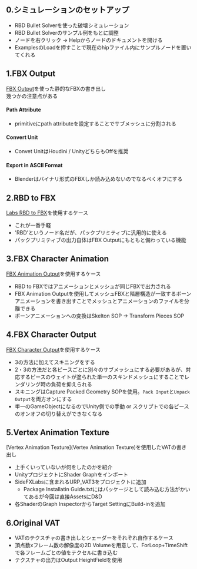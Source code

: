 ## 0.シミュレーションのセットアップ
- RBD Bullet Solverを使った破壊シミュレーション
- RBD Bullet Solverのサンプル例をもとに調整
- ノードを右クリック -> Helpからノードのドキュメントを開ける
- ExamplesのLoadを押すことで現在のhipファイル内にサンプルノードを置いてくれる
## 1.FBX Output
[FBX Output]()を使った静的なFBXの書き出し   
幾つかの注意点がある
#### Path Attribute
- primitiveにpath attributeを設定することでサブメッシュに分割される
#### Convert Unit
- Convet UnitはHoudini / UnityどちらもOffを推奨
#### Export in ASCII Format
- Blenderはバイナリ形式のFBXしか読み込めないのでなるべくオフにする
## 2.RBD to FBX
[Labs RBD to FBX](https://www.sidefx.com/ja/docs/houdini/nodes/out/labs--rbd_to_fbx-2.0.html)を使用するケース  
- これが一番手軽
- 'RBD'というノード名だが、パックプリミティブに汎用的に使える
- パックプリミティブの出力自体はFBX Outputにもともと備わっている機能
## 3.FBX Character Animation
[FBX Animation Output](https://www.sidefx.com/ja/docs/houdini/nodes/sop/kinefx--rop_fbxanimoutput.html)を使用するケース  
- RBD to FBXではアニメーションとメッシュが同じFBXで出力される  
- FBX Animation Outputを使用してメッシュFBXと階層構造が一致するボーンアニメーションを書き出すことでメッシュとアニメーションのファイルを分離できる
- ボーンアニメーションへの変換はSkelton SOP -> Transform Pieces SOP
## 4.FBX Character Output
[FBX Character Output](https://www.sidefx.com/ja/docs/houdini/nodes/sop/kinefx--rop_fbxcharacteroutput.html)を使用するケース
- 3の方法に加えてスキニングをする
- 2・3の方法だと各ピースごとに別々のサブメッシュにする必要があるが、対応するピースのウェイトが塗られた単一のスキンドメッシュにすることでレンダリング時の負荷を抑えられる
- スキニングはCapture Packed Geometry SOPを使用。`Pack Input`と`Unpack Output`を両方オンにする
- 単一のGameObjectになるのでUnity側での手動 or スクリプトでの各ピースのオンオフの切り替えができなくなる
## 5.Vertex Animation Texture
[Vertex Animation Texture](Vertex Animation Texture)を使用したVATの書き出し
- 上手くいっていないが何をしたのかを紹介
- UnityプロジェクトにShader Graphをインポート
- SideFXLabsに含まれるURP_VAT3をプロジェクトに追加
    - Package Installatin Guide.txtにはパッケージとして読み込む方法がかいてあるが今回は直接AssetsにD&D
- 各ShaderのGraph InspectorからTarget SettingにBuild-inを追加
## 6.Original VAT
- VATのテクスチャの書き出しとシェーダーをそれぞれ自作するケース
- 頂点数xフレーム数の解像度の2D Volumeを用意して、ForLoop+TimeShiftで各フレームごとの値をテクセルに書き込む
- テクスチャの出力はOutput HeightFieldを使用